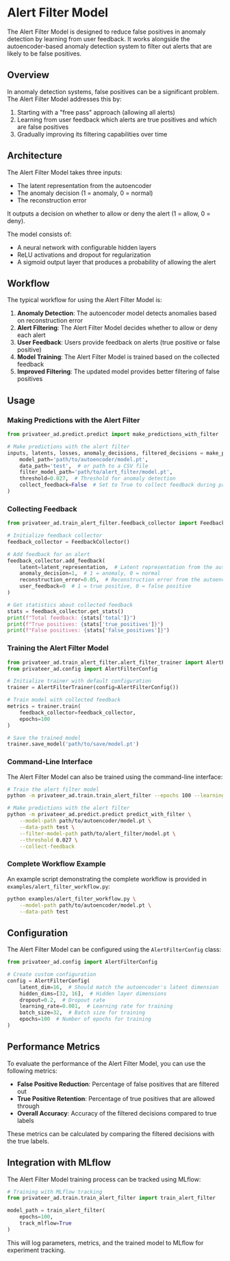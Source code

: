 # Alert Filter Model

The Alert Filter Model is designed to reduce false positives in anomaly detection by learning from user feedback. It works alongside the autoencoder-based anomaly detection system to filter out alerts that are likely to be false positives.

## Overview

In anomaly detection systems, false positives can be a significant problem. The Alert Filter Model addresses this by:

1. Starting with a "free pass" approach (allowing all alerts)
2. Learning from user feedback which alerts are true positives and which are false positives
3. Gradually improving its filtering capabilities over time

## Architecture

The Alert Filter Model takes three inputs:
- The latent representation from the autoencoder
- The anomaly decision (1 = anomaly, 0 = normal)
- The reconstruction error

It outputs a decision on whether to allow or deny the alert (1 = allow, 0 = deny).

The model consists of:
- A neural network with configurable hidden layers
- ReLU activations and dropout for regularization
- A sigmoid output layer that produces a probability of allowing the alert

## Workflow

The typical workflow for using the Alert Filter Model is:

1. **Anomaly Detection**: The autoencoder model detects anomalies based on reconstruction error
2. **Alert Filtering**: The Alert Filter Model decides whether to allow or deny each alert
3. **User Feedback**: Users provide feedback on alerts (true positive or false positive)
4. **Model Training**: The Alert Filter Model is trained based on the collected feedback
5. **Improved Filtering**: The updated model provides better filtering of false positives

## Usage

### Making Predictions with the Alert Filter

```python
from privateer_ad.predict.predict import make_predictions_with_filter

# Make predictions with the alert filter
inputs, latents, losses, anomaly_decisions, filtered_decisions = make_predictions_with_filter(
    model_path='path/to/autoencoder/model.pt',
    data_path='test',  # or path to a CSV file
    filter_model_path='path/to/alert_filter/model.pt',
    threshold=0.027,  # Threshold for anomaly detection
    collect_feedback=False  # Set to True to collect feedback during prediction
)
```

### Collecting Feedback

```python
from privateer_ad.train_alert_filter.feedback_collector import FeedbackCollector

# Initialize feedback collector
feedback_collector = FeedbackCollector()

# Add feedback for an alert
feedback_collector.add_feedback(
    latent=latent_representation,  # Latent representation from the autoencoder
    anomaly_decision=1,  # 1 = anomaly, 0 = normal
    reconstruction_error=0.05,  # Reconstruction error from the autoencoder
    user_feedback=0  # 1 = true positive, 0 = false positive
)

# Get statistics about collected feedback
stats = feedback_collector.get_stats()
print(f"Total feedback: {stats['total']}")
print(f"True positives: {stats['true_positives']}")
print(f"False positives: {stats['false_positives']}")
```

### Training the Alert Filter Model

```python
from privateer_ad.train_alert_filter.alert_filter_trainer import AlertFilterTrainer
from privateer_ad.config import AlertFilterConfig

# Initialize trainer with default configuration
trainer = AlertFilterTrainer(config=AlertFilterConfig())

# Train model with collected feedback
metrics = trainer.train(
    feedback_collector=feedback_collector,
    epochs=100
)

# Save the trained model
trainer.save_model('path/to/save/model.pt')
```

### Command-Line Interface

The Alert Filter Model can also be trained using the command-line interface:

```bash
# Train the alert filter model
python -m privateer_ad.train.train_alert_filter --epochs 100 --learning-rate 0.001

# Make predictions with the alert filter
python -m privateer_ad.predict.predict predict_with_filter \
    --model-path path/to/autoencoder/model.pt \
    --data-path test \
    --filter-model-path path/to/alert_filter/model.pt \
    --threshold 0.027 \
    --collect-feedback
```

### Complete Workflow Example

An example script demonstrating the complete workflow is provided in `examples/alert_filter_workflow.py`:

```bash
python examples/alert_filter_workflow.py \
    --model-path path/to/autoencoder/model.pt \
    --data-path test
```

## Configuration

The Alert Filter Model can be configured using the `AlertFilterConfig` class:

```python
from privateer_ad.config import AlertFilterConfig

# Create custom configuration
config = AlertFilterConfig(
    latent_dim=16,  # Should match the autoencoder's latent dimension
    hidden_dims=[32, 16],  # Hidden layer dimensions
    dropout=0.2,  # Dropout rate
    learning_rate=0.001,  # Learning rate for training
    batch_size=32,  # Batch size for training
    epochs=100  # Number of epochs for training
)
```

## Performance Metrics

To evaluate the performance of the Alert Filter Model, you can use the following metrics:

- **False Positive Reduction**: Percentage of false positives that are filtered out
- **True Positive Retention**: Percentage of true positives that are allowed through
- **Overall Accuracy**: Accuracy of the filtered decisions compared to true labels

These metrics can be calculated by comparing the filtered decisions with the true labels.

## Integration with MLflow

The Alert Filter Model training process can be tracked using MLflow:

```python
# Training with MLflow tracking
from privateer_ad.train.train_alert_filter import train_alert_filter

model_path = train_alert_filter(
    epochs=100,
    track_mlflow=True
)
```

This will log parameters, metrics, and the trained model to MLflow for experiment tracking.
